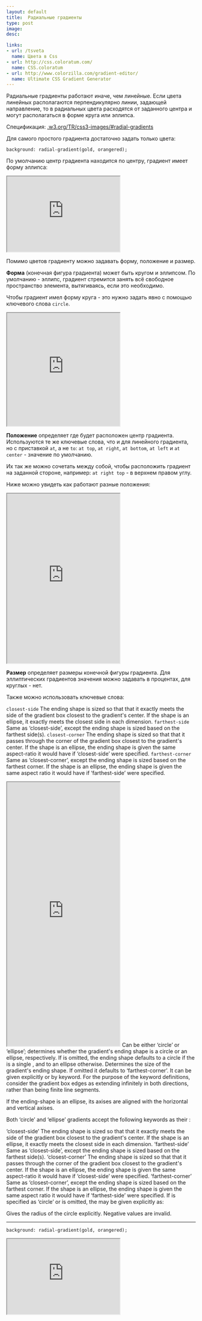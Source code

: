 ```yaml
---
layout: default
title:  Радиальные градиенты
type: post
image: 
desc: 

links:
- url: /tsveta
  name: Цвета в Css	
- url: http://css.coloratum.com/
  name: CSS.coloratum  
- url: http://www.colorzilla.com/gradient-editor/
  name: Ultimate CSS Gradient Generator
---
```


Радиальные градиенты работают иначе, чем линейные. Если цвета линейных располагаются перпендикулярно линии, задающей направление, то в радиальных цвета расходятся от заданного центра и могут располагаться в форме круга или эллипса.

Спецификация: <a href="http://www.w3.org/TR/css3-images/#radial-gradients">.w3.org/TR/css3-images/#radial-gradients</a><!--more-->

Для самого простого градиента достаточно задать только цвета:

<pre><code class="language-css">background: radial-gradient(gold, orangered);</code></pre>

По умолчанию центр градиента находится по центру, градиент имеет форму эллипса:

<iframe class="jsbin" style="height: 200px" src="http://jsbin.com/OvOwEma/3/"></iframe>

Помимо цветов градиенту можно задавать форму, положение и размер.

<b>Форма</b> (конечная фигура градиента) может быть кругом и эллипсом. По умолчанию - эллипс, градиент стремится занять всё свободное пространство элемента, вытягиваясь, если это необходимо. 

Чтобы градиент имел форму круга - это нужно задать явно с помощью ключевого слова <code>circle</code>.

<iframe class="jsbin" style="height: 300px" src="http://jsbin.com/EHuREfA/13/"></iframe>

<b>Положение</b> определяет где будет расположен центр градиента. Используются те же ключевые слова, что и для линейного градиента, но с приставкой <code>at</code>, а не <code>to</code>: <code>at top</code>, <code>at right</code>, <code>at bottom</code>, <code>at left</code> и <code>at center</code> - значение по умолчанию.

Их так же можно сочетать между собой, чтобы расположить градиент на заданной стороне, например: <code>at right top</code> - в верхнем правом углу.

Ниже можно увидеть как работают разные положения:

<iframe class="jsbin" style="height: 450px" src="http://jsbin.com/EHuREfA/12/"></iframe>

<b>Размер</b> определяет размеры конечной фигуры градиента. Для эллиптических градиентов значения можно задавать в процентах, для круглых - нет.

Также можно использовать ключевые слова:


<code>closest-side</code>
The ending shape is sized so that that it exactly meets the side of the gradient box closest to the gradient's center. If the shape is an ellipse, it exactly meets the closest side in each dimension.
<code>farthest-side</code>
Same as ‘closest-side’, except the ending shape is sized based on the farthest side(s).
<code>closest-corner</code>
The ending shape is sized so that that it passes through the corner of the gradient box closest to the gradient's center. If the shape is an ellipse, the ending shape is given the same aspect-ratio it would have if ‘closest-side’ were specified.
<code>farthest-corner</code>
Same as ‘closest-corner’, except the ending shape is sized based on the farthest corner. If the shape is an ellipse, the ending shape is given the same aspect ratio it would have if ‘farthest-side’ were specified.


<iframe class="jsbin" style="height: 700px" src="http://jsbin.com/EHuREfA/14/"></iframe>

<shape>
Can be either ‘circle’ or ‘ellipse’; determines whether the gradient's ending shape is a circle or an ellipse, respectively. If <shape> is omitted, the ending shape defaults to a circle if the <size> is a single <length>, and to an ellipse otherwise.


<size>
Determines the size of the gradient's ending shape. If omitted it defaults to ‘farthest-corner’. It can be given explicitly or by keyword. For the purpose of the keyword definitions, consider the gradient box edges as extending infinitely in both directions, rather than being finite line segments.

If the ending-shape is an ellipse, its axises are aligned with the horizontal and vertical axises.

Both ‘circle’ and ‘ellipse’ gradients accept the following keywords as their <size>:

‘closest-side’
The ending shape is sized so that that it exactly meets the side of the gradient box closest to the gradient's center. If the shape is an ellipse, it exactly meets the closest side in each dimension.
‘farthest-side’
Same as ‘closest-side’, except the ending shape is sized based on the farthest side(s).
‘closest-corner’
The ending shape is sized so that that it passes through the corner of the gradient box closest to the gradient's center. If the shape is an ellipse, the ending shape is given the same aspect-ratio it would have if ‘closest-side’ were specified.
‘farthest-corner’
Same as ‘closest-corner’, except the ending shape is sized based on the farthest corner. If the shape is an ellipse, the ending shape is given the same aspect ratio it would have if ‘farthest-side’ were specified.
If <shape> is specified as ‘circle’ or is omitted, the <size> may be given explicitly as:

<length>
Gives the radius of the circle explicitly. Negative values are invalid.





--------------
<pre><code class="language-css">background: radial-gradient(gold, orangered);</code></pre>

<iframe class="jsbin" style="height: 200px" src="http://jsbin.com/EHuREfA/1/"></iframe>